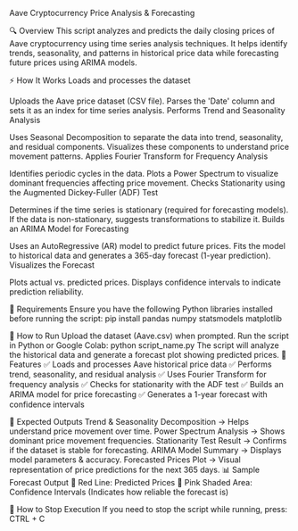 Aave Cryptocurrency Price Analysis & Forecasting

🔍 Overview
This script analyzes and predicts the daily closing prices of Aave cryptocurrency using time series analysis techniques. It helps identify trends, seasonality, and patterns in historical price data while forecasting future prices using ARIMA models.

⚡ How It Works
Loads and processes the dataset

Uploads the Aave price dataset (CSV file).
Parses the 'Date' column and sets it as an index for time series analysis.
Performs Trend and Seasonality Analysis

Uses Seasonal Decomposition to separate the data into trend, seasonality, and residual components.
Visualizes these components to understand price movement patterns.
Applies Fourier Transform for Frequency Analysis

Identifies periodic cycles in the data.
Plots a Power Spectrum to visualize dominant frequencies affecting price movement.
Checks Stationarity using the Augmented Dickey-Fuller (ADF) Test

Determines if the time series is stationary (required for forecasting models).
If the data is non-stationary, suggests transformations to stabilize it.
Builds an ARIMA Model for Forecasting

Uses an AutoRegressive (AR) model to predict future prices.
Fits the model to historical data and generates a 365-day forecast (1-year prediction).
Visualizes the Forecast

Plots actual vs. predicted prices.
Displays confidence intervals to indicate prediction reliability.

🔧 Requirements
Ensure you have the following Python libraries installed before running the script:
pip install pandas numpy statsmodels matplotlib

🚀 How to Run
Upload the dataset (Aave.csv) when prompted.
Run the script in Python or Google Colab:
python script_name.py
The script will analyze the historical data and generate a forecast plot showing predicted prices.
📌 Features
✅ Loads and processes Aave historical price data
✅ Performs trend, seasonality, and residual analysis
✅ Uses Fourier Transform for frequency analysis
✅ Checks for stationarity with the ADF test
✅ Builds an ARIMA model for price forecasting
✅ Generates a 1-year forecast with confidence intervals

📂 Expected Outputs
Trend & Seasonality Decomposition → Helps understand price movement over time.
Power Spectrum Analysis → Shows dominant price movement frequencies.
Stationarity Test Result → Confirms if the dataset is stable for forecasting.
ARIMA Model Summary → Displays model parameters & accuracy.
Forecasted Prices Plot → Visual representation of price predictions for the next 365 days.
📊 Sample Forecast Output
📌 Red Line: Predicted Prices
📌 Pink Shaded Area: Confidence Intervals (Indicates how reliable the forecast is)


🛑 How to Stop Execution
If you need to stop the script while running, press:
CTRL + C